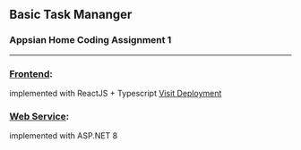 ## Basic Task Mananger
### Appsian Home Coding Assignment 1
<hr />

### [Frontend](/frontend):
implemented with ReactJS + Typescript
[Visit Deployment](https://appsian-placement-assignment.vercel.app/)

### [Web Service](/service):
implemented with ASP.NET 8
<!--[Visit Deployment](https://appsian-placement-assignment.vercel.app/)-->
